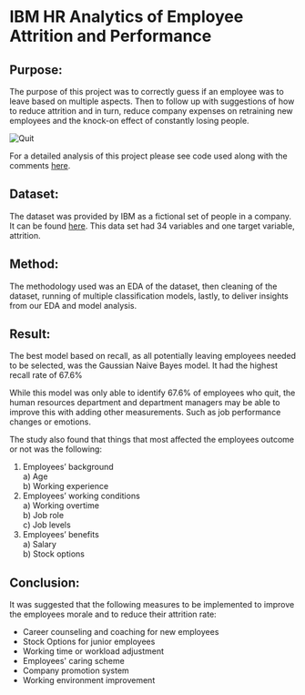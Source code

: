 # IBM HR Analytics of Employee Attrition and Performance

## Purpose:

The purpose of this project was to correctly guess if an employee was to leave based on multiple aspects. Then to follow up with suggestions of how to reduce attrition and in turn, reduce company expenses on retraining new employees and the knock-on effect of constantly losing people.

![Quit](https://media.istockphoto.com/photos/businessperson-walking-out-picture-id928080898?k=6&m=928080898&s=612x612&w=0&h=Om_wzoeaN7y-DKx5APQKVaHtb7mbOKUh403ct5M_gok=)

For a detailed analysis of this project please see code used along with the comments [here](https://github.com/Zexes9/IBM-HR-Analytics-Employee-Attrition-Performance/blob/main/Employee_Attrition_prediction.R). 

## Dataset:

The dataset was provided by IBM as a fictional set of people in a company. It can be found [here](https://www.kaggle.com/pavansubhasht/ibm-hr-analytics-attrition-dataset). This data set had 34 variables and one target variable, attrition.

## Method:
The methodology used was an EDA of the dataset, then cleaning of the dataset, running of multiple classification models, lastly, to deliver insights from our EDA and model analysis. 

## Result:

The best model based on recall, as all potentially leaving employees needed to be selected, was the Gaussian Naive Bayes model. It had the highest recall rate of 67.6%

While this model was only able to identify 67.6% of employees who quit, the human resources department and department managers may be able to improve this with adding other measurements. Such as job performance changes or emotions.

The study also found that things that most affected the employees outcome or not was the following: 
 1) Employees’ background <br/>
    a) Age <br/>
    b) Working experience<br/>
 2) Employees’ working conditions<br/>
    a) Working overtime<br/>
    b) Job role<br/>
    c) Job levels<br/>
 3) Employees’ benefits<br/>
    a) Salary<br/>
    b) Stock options<br/>

## Conclusion:

It was suggested that the following measures to be implemented to improve the employees morale and to reduce their attrition rate:
 * Career counseling and coaching for new employees
 * Stock Options for junior employees
 * Working time or workload adjustment
 * Employees' caring scheme
 * Company promotion system
 * Working environment improvement
